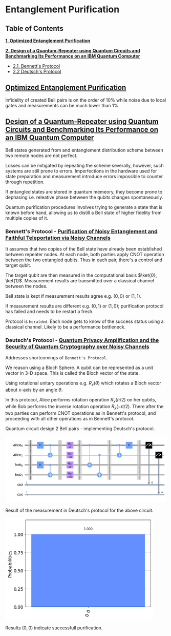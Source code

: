 # Entanglement Purification

## __Table of Contents__

__[1. Optimized Entanglement Purification](#optimized-entanglement-purification)__

__[2. Design of a Quantum-Repeater using Quantum Circuits and Benchmarking Its Performance on an IBM Quantum Computer](#design-of-a-quantum-repeater-using-quantum-circuits-and-benchmarking-its-performance-on-an-ibm-quantum-computer)__

* [2.1. Bennett's Protocol](#bennetts-protocol---purification-of-noisy-entanglement-and-faithful-teleportation-via-noisy-channels)
* [2.2 Deutsch's Protocol](#deutschs-protocol---quantum-privacy-amplification-and-the-security-of-quantum-cryptography-over-noisy-channels)

## __[Optimized Entanglement Purification](https://quantum-journal.org/papers/q-2019-02-18-123/)__

Infidelity of created Bell pairs is on the order of 10% while noise due to local gates and measurements can be much lower than 1%.

## __[Design of a Quantum-Repeater using Quantum Circuits and Benchmarking Its Performance on an IBM Quantum Computer](https://link.springer.com/article/10.1007/s11128-021-03189-8)__

Bell states generated from and entanglement distribution scheme between two remote nodes are not perfect.

Losses can be mitigated by repeating the scheme severally, however, such systems are still prone to errors. Imperfections in the hardware used for state preparation and measurement introduce errors impossible to counter through repetition.

If entangled states are stored in quantum memeory, they become prone to dephasing i.e. releative phase between the qubits changes spontaneously.

Quantum purification procedures involves trying to generate a state that is known before hand, allowing us to distill a Bell state of higher fidelity from multiple copies of it.

### __Bennett's Protocol__ - [Purification of Noisy Entanglement and Faithful Teleportation via Noisy Channels](https://journals.aps.org/prl/abstract/10.1103/PhysRevLett.76.722)

It assumes that two copies of the Bell state have already been established between repeater nodes. At each node, both parties apply CNOT operation between the two entangled qubits. Thus in each pair, there's a control and target qubit.

The target qubit are then measured in the computational basis $\ket{0}, \ket{1}$. Measurement results are transmitted over a classical channel between the nodes.

Bell state is kept if measurement results agree e.g. $(0,0)$ or $(1,1)$.

If measurement results are different e.g. $(0, 1)$ or $(1, 0)$; purification protocol has failed and needs to be restart a fresh.

Protocol is `heralded`. Each node gets to know of the success status using a classical channel. Likely to be a performance bottleneck.

### __Deutsch's Protocol__ - [Quantum Privacy Amplification and the Security of Quantum Cryptography over Noisy Channels](https://journals.aps.org/prl/abstract/10.1103/PhysRevLett.77.2818)

Addresses shortcomings of `Bennett's Protocol`.

We reason using a Bloch Sphere. A qubit can be represented as a unit vector in 3-D space. This is called the Bloch vector of the state.

Using rotational unitary operations e.g. $R_x(\theta)$ which rotates a Bloch vector about x-axis by an angle $\theta$.

In this protocol, Alice performs rotation operation $R_x(\pi/2)$ on her qubits, while Bob performs the inverse rotation operation $R_x(-\pi/2)$. There after the two parties can perform CNOT operations as in Bennett's protocol, and proceeding with all other operations as in Bennett's protocol.

Quantum circuit design 2 Bell pairs - implementing Deutsch's protocol.

![purification deutsch](../entanglement_purification/images/purification_deutsch.png)

Result of the measurement in Deutsch's protocol for the above circuit.

![purification deutsch results](../entanglement_purification/images/purification_deutsch_results.png)

Results $(0, 0)$ indicate successfull purification.
